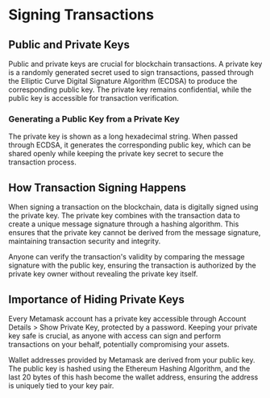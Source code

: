 # Signing Transactions

## Public and Private Keys
Public and private keys are crucial for blockchain transactions. A private key is a randomly generated secret used to sign transactions, passed through the Elliptic Curve Digital Signature Algorithm (ECDSA) to produce the corresponding public key. The private key remains confidential, while the public key is accessible for transaction verification.

### Generating a Public Key from a Private Key
The private key is shown as a long hexadecimal string. When passed through ECDSA, it generates the corresponding public key, which can be shared openly while keeping the private key secret to secure the transaction process.

## How Transaction Signing Happens
When signing a transaction on the blockchain, data is digitally signed using the private key. The private key combines with the transaction data to create a unique message signature through a hashing algorithm. This ensures that the private key cannot be derived from the message signature, maintaining transaction security and integrity.

Anyone can verify the transaction's validity by comparing the message signature with the public key, ensuring the transaction is authorized by the private key owner without revealing the private key itself.

## Importance of Hiding Private Keys
Every Metamask account has a private key accessible through Account Details > Show Private Key, protected by a password. Keeping your private key safe is crucial, as anyone with access can sign and perform transactions on your behalf, potentially compromising your assets.

Wallet addresses provided by Metamask are derived from your public key. The public key is hashed using the Ethereum Hashing Algorithm, and the last 20 bytes of this hash become the wallet address, ensuring the address is uniquely tied to your key pair.
